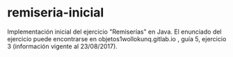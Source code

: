# remiseria-inicial
Implementación inicial del ejercicio "Remiserías" en Java.
El enunciado del ejercicio puede encontrarse en objetos1wollokunq.gitlab.io , guía 5, ejercicio 3 (información vigente al 23/08/2017).
